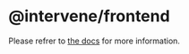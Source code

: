 # @intervene/frontend

Please refrer to [the docs](https://docs.intervene.run/frontend) for more information.
